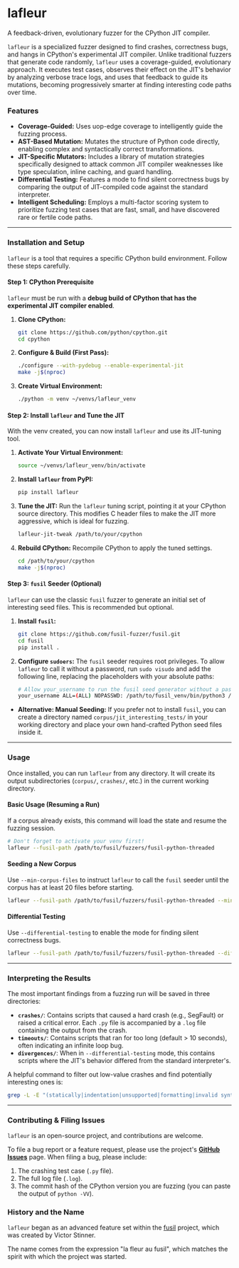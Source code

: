 # lafleur

A feedback-driven, evolutionary fuzzer for the CPython JIT compiler.

`lafleur` is a specialized fuzzer designed to find crashes, correctness bugs, and hangs in CPython's experimental JIT compiler. Unlike traditional fuzzers that generate code randomly, `lafleur` uses a coverage-guided, evolutionary approach. It executes test cases, observes their effect on the JIT's behavior by analyzing verbose trace logs, and uses that feedback to guide its mutations, becoming progressively smarter at finding interesting code paths over time.

### Features

  * **Coverage-Guided:** Uses uop-edge coverage to intelligently guide the fuzzing process.
  * **AST-Based Mutation:** Mutates the structure of Python code directly, enabling complex and syntactically correct transformations.
  * **JIT-Specific Mutators:** Includes a library of mutation strategies specifically designed to attack common JIT compiler weaknesses like type speculation, inline caching, and guard handling.
  * **Differential Testing:** Features a mode to find silent correctness bugs by comparing the output of JIT-compiled code against the standard interpreter.
  * **Intelligent Scheduling:** Employs a multi-factor scoring system to prioritize fuzzing test cases that are fast, small, and have discovered rare or fertile code paths.

-----

### Installation and Setup

`lafleur` is a tool that requires a specific CPython build environment. Follow these steps carefully.

#### Step 1: CPython Prerequisite

`lafleur` must be run with a **debug build of CPython that has the experimental JIT compiler enabled**.

1.  **Clone CPython:**
    ```bash
    git clone https://github.com/python/cpython.git
    cd cpython
    ```
2.  **Configure & Build (First Pass):**
    ```bash
    ./configure --with-pydebug --enable-experimental-jit
    make -j$(nproc)
    ```
3.  **Create Virtual Environment:**
    ```bash
    ./python -m venv ~/venvs/lafleur_venv
    ```

#### Step 2: Install `lafleur` and Tune the JIT

With the venv created, you can now install `lafleur` and use its JIT-tuning tool.

1.  **Activate Your Virtual Environment:**
    ```bash
    source ~/venvs/lafleur_venv/bin/activate
    ```
2.  **Install `lafleur` from PyPI:**
    ```bash
    pip install lafleur
    ```
3.  **Tune the JIT:** Run the `lafleur` tuning script, pointing it at your CPython source directory. This modifies C header files to make the JIT more aggressive, which is ideal for fuzzing.
    ```bash
    lafleur-jit-tweak /path/to/your/cpython
    ```
4.  **Rebuild CPython:** Recompile CPython to apply the tuned settings.
    ```bash
    cd /path/to/your/cpython
    make -j$(nproc)
    ```

#### Step 3: `fusil` Seeder (Optional)

`lafleur` can use the classic `fusil` fuzzer to generate an initial set of interesting seed files. This is recommended but optional.

1.  **Install `fusil`:**
    ```bash
    git clone https://github.com/fusil-fuzzer/fusil.git
    cd fusil
    pip install .
    ```
2.  **Configure `sudoers`:** The `fusil` seeder requires root privileges. To allow `lafleur` to call it without a password, run `sudo visudo` and add the following line, replacing the placeholders with your absolute paths:
    ```bash
    # Allow your_username to run the fusil seed generator without a password
    your_username ALL=(ALL) NOPASSWD: /path/to/fusil_venv/bin/python3 /path/to/fusil/fuzzers/fusil-python-threaded *
    ```

  * **Alternative: Manual Seeding:** If you prefer not to install `fusil`, you can create a directory named `corpus/jit_interesting_tests/` in your working directory and place your own hand-crafted Python seed files inside it.

-----

### Usage

Once installed, you can run `lafleur` from any directory. It will create its output subdirectories (`corpus/`, `crashes/`, etc.) in the current working directory.

#### Basic Usage (Resuming a Run)

If a corpus already exists, this command will load the state and resume the fuzzing session.

```bash
# Don't forget to activate your venv first!
lafleur --fusil-path /path/to/fusil/fuzzers/fusil-python-threaded
```

#### Seeding a New Corpus

Use `--min-corpus-files` to instruct `lafleur` to call the `fusil` seeder until the corpus has at least 20 files before starting.

```bash
lafleur --fusil-path /path/to/fusil/fuzzers/fusil-python-threaded --min-corpus-files 20
```

#### Differential Testing

Use `--differential-testing` to enable the mode for finding silent correctness bugs.

```bash
lafleur --fusil-path /path/to/fusil/fuzzers/fusil-python-threaded --differential-testing
```

-----

### Interpreting the Results

The most important findings from a fuzzing run will be saved in three directories:

  * **`crashes/`**: Contains scripts that caused a hard crash (e.g., SegFault) or raised a critical error. Each `.py` file is accompanied by a `.log` file containing the output from the crash.
  * **`timeouts/`**: Contains scripts that ran for too long (default \> 10 seconds), often indicating an infinite loop bug.
  * **`divergences/`**: When in `--differential-testing` mode, this contains scripts where the JIT's behavior differed from the standard interpreter's.

A helpful command to filter out low-value crashes and find potentially interesting ones is:

```bash
grep -L -E "(statically|indentation|unsupported|formatting|invalid syntax)" crashes/*.log | sed 's/\.log$/.py/'
```

-----

### Contributing & Filing Issues

`lafleur` is an open-source project, and contributions are welcome.

To file a bug report or a feature request, please use the project's **[GitHub Issues](https://github.com/devdanzin/lafleur/issues)** page. When filing a bug, please include:

1.  The crashing test case (`.py` file).
2.  The full log file (`.log`).
3.  The commit hash of the CPython version you are fuzzing (you can paste the output of `python -VV`).

### History and the Name

`lafleur` began as an advanced feature set within the [fusil](https://github.com/devdanzin/fusil) project, which was created by Victor Stinner.

The name comes from the expression "la fleur au fusil", which matches the spirit with which the project was started.
